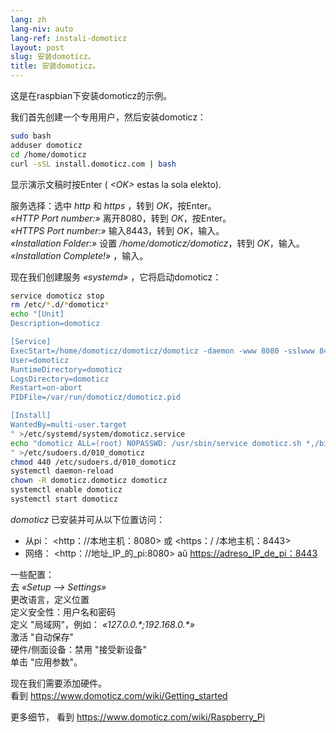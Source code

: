 ```yaml
---
lang: zh
lang-niv: auto
lang-ref: instali-domoticz
layout: post
slug: 安装domoticz。
title: 安装domoticz。
---
```


这是在raspbian下安装domoticz的示例。

我们首先创建一个专用用户，然后安装domoticz：
```bash
sudo bash
adduser domoticz
cd /home/domoticz
curl -sSL install.domoticz.com | bash
```
显示演示文稿时按Enter ( _\<OK>_ estas la sola elekto).  
  
  
服务选择：选中 _http_ 和 _https_ ，转到 _OK_，按Enter。  
_«HTTP Port number:»_ 离开8080，转到 _OK_，按Enter。  
_«HTTPS Port number:»_ 输入8443，转到 _OK_，输入。  
_«Installation Folder:»_ 设置 _/home/domoticz/domoticz_，转到 _OK_，输入。  
_«Installation Complete!»_  ，输入。


现在我们创建服务 _«systemd»_ ，它将启动domoticz：
```bash
service domoticz stop
rm /etc/*.d/*domoticz*
echo "[Unit]
Description=domoticz

[Service]
ExecStart=/home/domoticz/domoticz/domoticz -daemon -www 8080 -sslwww 8443 -pidfile /var/run/domoticz/domoticz.pid
User=domoticz
RuntimeDirectory=domoticz
LogsDirectory=domoticz
Restart=on-abort
PIDFile=/var/run/domoticz/domoticz.pid

[Install]
WantedBy=multi-user.target
" >/etc/systemd/system/domoticz.service
echo "domoticz ALL=(root) NOPASSWD: /usr/sbin/service domoticz.sh *,/bin/systemctl stop domoticz.service,/bin/systemctl start domoticz.service
" >/etc/sudoers.d/010_domoticz
chmod 440 /etc/sudoers.d/010_domoticz
systemctl daemon-reload
chown -R domoticz.domoticz domoticz
systemctl enable domoticz
systemctl start domoticz
```

_domoticz_ 已安装并可从以下位置访问：
* 从pi： <http：//本地主机：8080> 或 <https：/ /本地主机：8443>
* 网络： <http：//地址_IP_的_pi:8080> aŭ <https://adreso_IP_de_pi：8443>

一些配置：  
去 _«Setup --> Settings»_  
更改语言，定义位置  
定义安全性：用户名和密码  
定义 "局域网"，例如： _«127.0.0.\*;192.168.0.*»_  
激活 "自动保存"  
硬件/侧面设备：禁用 "接受新设备"  
单击 "应用参数"。  

现在我们需要添加硬件。  
看到 <https://www.domoticz.com/wiki/Getting_started>


更多细节，
看到 <https://www.domoticz.com/wiki/Raspberry_Pi>

